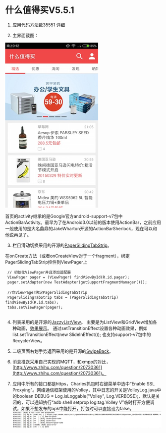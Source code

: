 # 什么值得买V5.5.1

1. 应用代码方法数35551 [详细](methodCount.md)

2. 主界面截图：

![](images/Screenshot.jpg)

首页的activity继承的是Google官方android-support-v7包中ActionBarActivity。最早为了在Android3.0以前的版本使用ActionBar，之前应用一般使用的是大名鼎鼎的JakeWharton开源的ActionBarSherlock，现在可以和他说再见了。

3. 栏目滑动切换采用的开源的[PagerSlidingTabStrip](https://github.com/astuetz/PagerSlidingTabStrip)。

在onCreate方法（或者onCreateView对于一个fragment），绑定PagerSlidingTabStrip控件到ViewPager上

```
 // 初始化ViewPager并且添加适配器
 ViewPager pager = (ViewPager) findViewById(R.id.pager);
 pager.setAdapter(new TestAdapter(getSupportFragmentManager()));

 //向ViewPager绑定PagerSlidingTabStrip  
 PagerSlidingTabStrip tabs = (PagerSlidingTabStrip) findViewById(R.id.tabs);
 tabs.setViewPager(pager);
 
```
 
4. 列表采用的是开源的[JazzyListView](https://github.com/twotoasters/JazzyListView)。
主要是为ListView和GridView增加各种动画，[效果展示](http://lab.hakim.se/scroll-effects/)。
通过setTransitionEffect设置各种动画效果，例如list.setTransitionEffect(new SlideInEffect()); 也支持support-v7包中的RecyclerView。


5. 二级页面右划手势返回采用的是开源的[SwipeBack](https://github.com/sockeqwe/SwipeBack)。

6. 消息推送采用自己实现的MQTT，和xmpp的对比，[http://www.zhihu.com/question/20730361](http://www.zhihu.com/question/20730361)。

7. 应用中所有的接口都是https，Charles抓包时右键菜单中选中“Enable SSL Proxying”。网络通信框架使用的Volley，其中日志的开关是VolleyLog.java中的boolean DEBUG = Log.isLoggable("Volley", Log.VERBOSE);，默认是关闭的，可以通知执行“adb shell setprop log.tag.Volley V”临时打开方便调试，如果不想发布的apk中能打开，打包时可以直接设为false。
![](images/volley.png)





